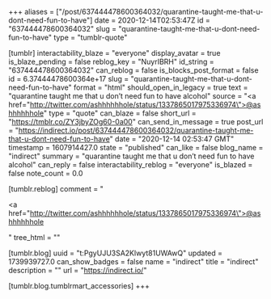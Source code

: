+++
aliases = ["/post/637444478600364032/quarantine-taught-me-that-u-dont-need-fun-to-have"]
date = 2020-12-14T02:53:47Z
id = "637444478600364032"
slug = "quarantine-taught-me-that-u-dont-need-fun-to-have"
type = "tumblr-quote"

[tumblr]
interactability_blaze = "everyone"
display_avatar = true
is_blaze_pending = false
reblog_key = "NuyrIBRH"
id_string = "637444478600364032"
can_reblog = false
is_blocks_post_format = false
id = 6.37444478600364e+17
slug = "quarantine-taught-me-that-u-dont-need-fun-to-have"
format = "html"
should_open_in_legacy = true
text = "quarantine taught me that u don’t need fun to have alcohol"
source = "<a href=\"http://twitter.com/ashhhhhhole/status/1337865017975336974\">@ashhhhhhole</a>"
type = "quote"
can_blaze = false
short_url = "https://tmblr.co/ZY3jbyZOg60-0a00"
can_send_in_message = true
post_url = "https://indirect.io/post/637444478600364032/quarantine-taught-me-that-u-dont-need-fun-to-have"
date = "2020-12-14 02:53:47 GMT"
timestamp = 1607914427.0
state = "published"
can_like = false
blog_name = "indirect"
summary = "quarantine taught me that u don’t need fun to have alcohol"
can_reply = false
interactability_reblog = "everyone"
is_blazed = false
note_count = 0.0

[tumblr.reblog]
comment = "<p><a href=\"http://twitter.com/ashhhhhhole/status/1337865017975336974\">@ashhhhhhole</a></p>"
tree_html = ""

[tumblr.blog]
uuid = "t:PgyUJU3SA2Klwyt81UWAwQ"
updated = 1739939727.0
can_show_badges = false
name = "indirect"
title = "indirect"
description = ""
url = "https://indirect.io/"

[tumblr.blog.tumblrmart_accessories]
+++
